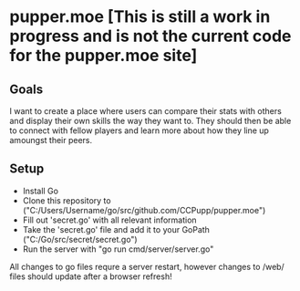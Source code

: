 # pupper.moe [This is still a work in progress and is not the current code for the pupper.moe site]

## Goals

I want to create a place where users can compare their stats with others and display their own skills the way they want to. They should then be able to connect with fellow players and learn more about how they line up amoungst their peers.

## Setup

* Install Go
* Clone this repository to ("C:/Users/Username/go/src/github.com/CCPupp/pupper.moe")
* Fill out 'secret.go' with all relevant information
* Take the 'secret.go' file and add it to your GoPath ("C:/Go/src/secret/secret.go")
* Run the server with "go run cmd/server/server.go"

All changes to go files requre a server restart, however changes to /web/ files should update after a browser refresh!

